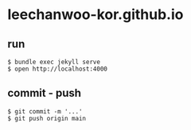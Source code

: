 # leechanwoo-kor.github.io

## run

```
$ bundle exec jekyll serve
$ open http://localhost:4000
```

## commit - push

```
$ git commit -m '...'
$ git push origin main
```
